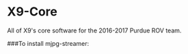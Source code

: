 # X9-Core
All of X9's core software for the 2016-2017 Purdue ROV team. 

###To install mjpg-streamer:

